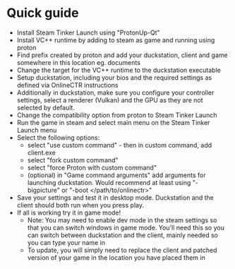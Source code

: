 # Quick guide

- Install Steam Tinker Launch using "ProtonUp-Qt"
- Install VC++ runtime by adding to steam as game and running using proton
- Find prefix created by proton and add your duckstation, client and game somewhere in this location eg. documents
- Change the target for the VC++ runtime to the duckstation executable
- Setup duckstation, including your bios and the required settings as defined via OnlineCTR instructions
- Additionally in duckstation, make sure you configure your controller settings, select a renderer (Vulkan) and the GPU as they are not selected by default.
- Change the compatibility option from proton to Steam Tinker Launch
- Run the game in steam and select main menu on the Steam Tinker Launch menu
- Select the following options:
    - select "use custom command" - then in custom command, add client.exe
    - select "fork custom command"
    - select "force Proton with custom command"
    - (optional) in "Game command arguments" add arguments for launching duckstation. Would recommend at least using 
  "-bigpicture" or "-boot </path/to/onlinectr>"
- Save your settings and test it in desktop mode. Duckstation and the client should both run when you press play.
- If all is working try it in game mode!
    - Note: You may need to enable dev mode in the steam settings so that you can switch windows in game mode. You'll need 
  this so you can switch between duckstation and the client, mainly needed so you can type your name in
    - To update, you will simply need to replace the client and patched version of your game in the location you have 
  placed them in